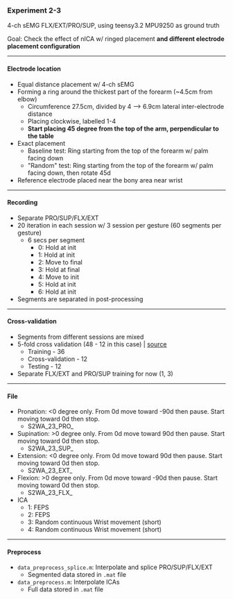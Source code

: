 ### Experiment 2-3

4-ch sEMG FLX/EXT/PRO/SUP, using teensy3.2 MPU9250 as ground truth

Goal: Check the effect of nICA w/ ringed placement **and different electrode placement configuration**

---

#### Electrode location
* Equal distance placement w/ 4-ch sEMG
* Forming a ring around the thickest part of the forearm (~4.5cm from elbow)
  * Circumference 27.5cm, divided by 4 --> 6.9cm lateral inter-electrode distance
  * Placing clockwise, labelled 1-4
  * **Start placing 45 degree from the top of the arm, perpendicular to the table**
* Exact placement
  * Baseline test: Ring starting from the top of the forearm w/ palm facing down
  * "Random" test: Ring starting from the top of the forearm w/ palm facing down, then rotate 45d
* Reference electrode placed near the bony area near wrist

---

#### Recording
* Separate PRO/SUP/FLX/EXT
* 20 iteration in each session w/ 3 session per gesture (60 segments per gesture)
  * 6 secs per segment
    * 0: Hold at init
    * 1: Hold at init
    * 2: Move to final
    * 3: Hold at final
    * 4: Move to init
    * 5: Hold at init
    * 6: Hold at init
* Segments are separated in post-processing


---

#### Cross-validation
* Segments from different sessions are mixed
* 5-fold cross validation (48 - 12 in this case) | [source](https://stackoverflow.com/questions/13610074/is-there-a-rule-of-thumb-for-how-to-divide-a-dataset-into-training-and-validatio)
  * Training - 36
  * Cross-validation - 12
  * Testing - 12
* Separate FLX/EXT and PRO/SUP training for now (1, 3)

---

#### File
  * Pronation: <0 degree only. From 0d move toward -90d then pause. Start moving toward 0d then stop.
    * S2WA_23_PRO_ 
  * Supination: >0 degree only. From 0d move toward 90d then pause. Start moving toward 0d then stop.
    * S2WA_23_SUP_
  * Extension: <0 degree only. From 0d move toward 90d then pause. Start moving toward 0d then stop.
    * S2WA_23_EXT_
  * Flexion: >0 degree only. From 0d move toward -90d then pause. Start moving toward 0d then stop.
    * S2WA_23_FLX_
  * ICA
    * 1: FEPS
    * 2: FEPS
    * 3: Random continuous Wrist movement (short)
    * 4: Random continuous Wrist movement (short)

---

#### Preprocess
* `data_preprocess_splice.m`: Interpolate and splice PRO/SUP/FLX/EXT
  * Segmented data stored in `.mat` file
* `data_preprocess.m`: Interpolate ICAs 
  * Full data stored in `.mat` file